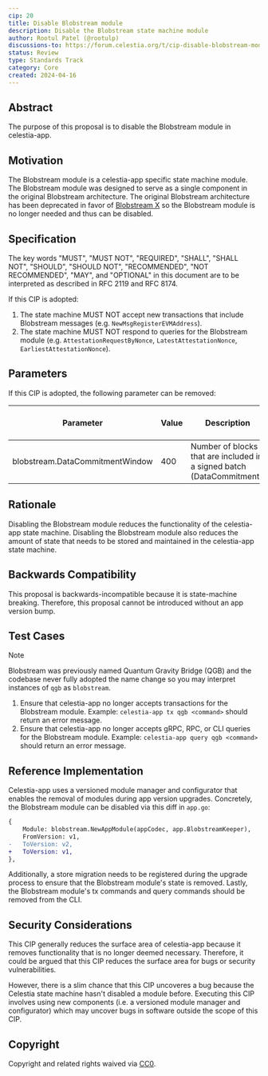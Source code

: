 ```yaml
---
cip: 20
title: Disable Blobstream module
description: Disable the Blobstream state machine module
author: Rootul Patel (@rootulp)
discussions-to: https://forum.celestia.org/t/cip-disable-blobstream-module/1693
status: Review
type: Standards Track
category: Core
created: 2024-04-16
---
```


## Abstract

The purpose of this proposal is to disable the Blobstream module in celestia-app.

## Motivation

The Blobstream module is a celestia-app specific state machine module. The Blobstream module was designed to serve as a single component in the original Blobstream architecture. The original Blobstream architecture has been deprecated in favor of [Blobstream X](https://github.com/succinctlabs/blobstreamx) so the Blobstream module is no longer needed and thus can be disabled.

## Specification

The key words "MUST", "MUST NOT", "REQUIRED", "SHALL", "SHALL NOT", "SHOULD", "SHOULD NOT", "RECOMMENDED", "NOT RECOMMENDED", "MAY", and "OPTIONAL" in this document are to be interpreted as described in RFC 2119 and RFC 8174.

If this CIP is adopted:

1. The state machine MUST NOT accept new transactions that include Blobstream messages (e.g. `NewMsgRegisterEVMAddress`).
1. The state machine MUST NOT respond to queries for the Blobstream module (e.g. `AttestationRequestByNonce`, `LatestAttestationNonce`, `EarliestAttestationNonce`).

## Parameters

If this CIP is adopted, the following parameter can be removed:

| Parameter                       | Value | Description                                                            | Changeable via Governance |
|---------------------------------|-------|------------------------------------------------------------------------|---------------------------|
| blobstream.DataCommitmentWindow | 400   | Number of blocks that are included in a signed batch (DataCommitment). | True                      |

## Rationale

Disabling the Blobstream module reduces the functionality of the celestia-app state machine. Disabling the Blobstream module also reduces the amount of state that needs to be stored and maintained in the celestia-app state machine.

## Backwards Compatibility

This proposal is backwards-incompatible because it is state-machine breaking. Therefore, this proposal cannot be introduced without an app version bump.

## Test Cases

> [!NOTE]
> Blobstream was previously named Quantum Gravity Bridge (QGB) and the codebase never fully adopted the name change so you may interpret instances of `qgb` as `blobstream`.

1. Ensure that celestia-app no longer accepts transactions for the Blobstream module. Example: `celestia-app tx qgb <command>` should return an error message.
1. Ensure that celestia-app no longer accepts gRPC, RPC, or CLI queries for the Blobstream module. Example: `celestia-app query qgb <command>` should return an error message.

## Reference Implementation

Celestia-app uses a versioned module manager and configurator that enables the removal of modules during app version upgrades. Concretely, the Blobstream module can be disabled via this diff in `app.go`:

```diff
{
    Module: blobstream.NewAppModule(appCodec, app.BlobstreamKeeper),
    FromVersion: v1,
-   ToVersion: v2,
+   ToVersion: v1,
},
```

Additionally, a store migration needs to be registered during the upgrade process to ensure that the Blobstream module's state is removed. Lastly, the Blobstream module's tx commands and query commands should be removed from the CLI.

## Security Considerations

This CIP generally reduces the surface area of celestia-app because it removes functionality that is no longer deemed necessary. Therefore, it could be argued that this CIP reduces the surface area for bugs or security vulnerabilities.

However, there is a slim chance that this CIP uncoveres a bug because the Celestia state machine hasn't disabled a module before. Executing this CIP involves using new components (i.e. a versioned module manager and configurator) which may uncover bugs in software outside the scope of this CIP.

## Copyright

Copyright and related rights waived via [CC0](../LICENSE).
